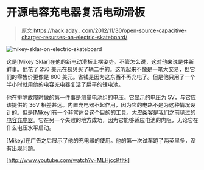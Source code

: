 # 开源电容充电器复活电动滑板

> 原文:[https://hack aday . com/2012/11/30/open-source-capacitive-charger-resurses-an-electric-skateboard/](https://hackaday.com/2012/11/30/open-source-capactive-charger-resurrects-an-electric-skateboard/)

![mikey-sklar-on-electric-skateboard](../Images/30bcfc59c7cbcd6fe94340ae2fda823b.png)

这是[Mikey Sklar]在他的新电动滑板上摆姿势。不管怎么说，这对他来说是件新鲜事。他花了 250 美元在易贝买了辆二手的。这听起来不像是一笔大交易，但它们的零售价更像是 800 美元。省钱是因为这东西不再充电了。但是他只用了一个半小时就用他的电容充电器复活了扁平的锂电池。

他在排除故障时做的第一件事是测量电池组的电压。它显示的电压为 5V，与它应该提供的 36V 相差甚远。内置充电器不起作用，因为它的电路不是为这种情况设计的。但是[Mikey]有一个非常适合这个目的的工具。[大皮条客是我们之前见过的电容充电器](http://hackaday.com/2012/05/19/geeks-living-off-the-grid-are-hard-on-batteries/)。它在另一个失败的地方成功，因为它能够适应电池的内阻，无论它在什么电压水平启动。

[Mikey]在广告之后展示了他的充电器的使用。他的第一次试车跑了两英里多，没有出现问题。

[http://www.youtube.com/watch?v=MLHjccKfltk]